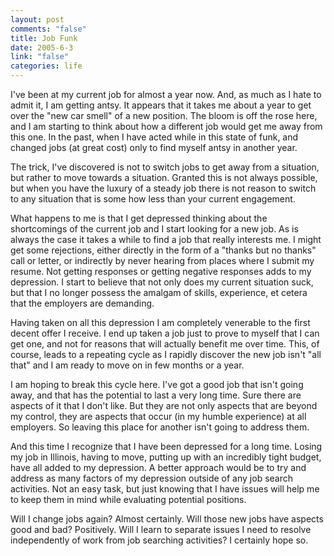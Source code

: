 ```yaml
--- 
layout: post
comments: "false"
title: Job Funk
date: 2005-6-3
link: "false"
categories: life
---
```

I've been at my current job for almost a year now. And, as much as I hate to admit it, I am getting antsy. It appears that it takes me about a year to get over the "new car smell" of a new position. The bloom is off the rose here, and I am starting to think about how a different job would get me away from this one. In the past, when I have acted while in this state of funk, and changed jobs (at great cost) only to find myself antsy in another year.

The trick, I've discovered is not to switch jobs to get away from a situation, but rather to move towards a situation. Granted this is not always possible, but when you have the luxury of a steady job there is not reason to switch to any situation that is some how less than your current engagement.

What happens to me is that I get depressed thinking about the shortcomings of the current job and I start looking for a new job. As is always the case it takes a while to find a job that really interests me. I might get some rejections, either directly in the form of a "thanks but no thanks" call or letter, or indirectly by never hearing from places where I submit my resume. Not getting responses or getting negative responses adds to my depression. I start to believe that not only does my current situation suck, but that I no longer possess the amalgam of skills, experience, et cetera that the employers are demanding.

Having taken on all this depression I am completely venerable to the first decent offer I receive. I end up taken a job just to prove to myself that I can get one, and not for reasons that will actually benefit me over time. This, of course, leads to a repeating cycle as I rapidly discover the new job isn't "all that" and I am ready to move on in few months or a year.

I am hoping to break this cycle here. I've got a good job that isn't going away, and that has the potential to last a very long time. Sure there are aspects of it that I don't like. But they are not only aspects that are beyond my control, they are aspects that occur (in my humble experience) at all employers. So leaving this place for another isn't going to address them.

And this time I recognize that I have been depressed for a long time. Losing my job in Illinois, having to move, putting up with an incredibly tight budget, have all added to my depression. A better approach would be to try and address as many factors of my depression outside of any job search activities. Not an easy task, but just knowing that I have issues will help me to keep them in mind while evaluating potential positions.

Will I change jobs again? Almost certainly. Will those new jobs have aspects good and bad? Positively. Will I learn to separate issues I need to resolve independently of work from job searching activities? I certainly hope so.
